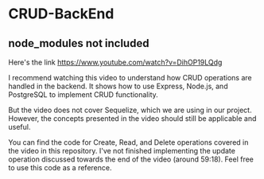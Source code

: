 # CRUD-BackEnd

## node_modules not included

Here's the link
https://www.youtube.com/watch?v=DihOP19LQdg

I recommend watching this video to understand how CRUD operations are handled in the backend. It shows how to use Express, Node.js, and PostgreSQL to implement CRUD functionality.

But the video does not cover Sequelize, which we are using in our project. However, the concepts presented in the video should still be applicable and useful.

You can find the code for Create, Read, and Delete operations covered in the video in this repository. I've not finished implementing the update operation discussed towards the end of the video (around 59:18). Feel free to use this code as a reference.
